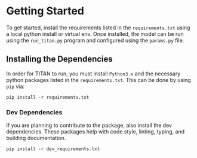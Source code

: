 # Getting Started

To get started, install the requirements listed in the `requirements.txt` using a local python install or virtual env. Once installed, the model can be run using the `run_titan.py` program and configured using the `params.py` file.

## Installing the Dependencies

In order for TITAN to run, you must install `Python3.x` and the necessary python packages listed in the `requirements.txt`. This can be done by using `pip` via:

```
pip install -r requirements.txt
```

### Dev Dependencies

If you are planning to contribute to the package, also install the dev dependencies.  These packages help with code style, linting, typing, and building documentation.

```
pip install -r dev_requirements.txt
```
